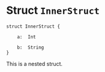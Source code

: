 # Struct `InnerStruct`

```cadence
struct InnerStruct {

    a:  Int

    b:  String
}
```

 This is a nested struct.

